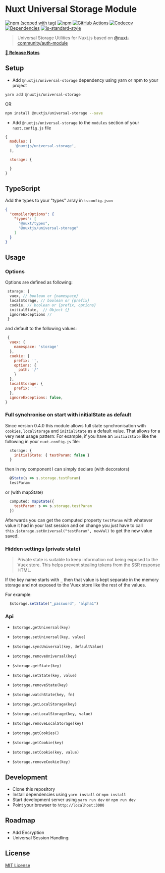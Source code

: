 # Nuxt Universal Storage Module

[![npm (scoped with tag)](https://img.shields.io/npm/v/@nuxtjs/universal-storage/latest.svg)](https://npmjs.com/package/@nuxtjs/universal-storage)
[![npm](https://img.shields.io/npm/dt/@nuxtjs/universal-storage.svg)](https://npmjs.com/package/@nuxtjs/universal-storage)
[![GitHub Actions](https://github.com/nuxt-community/universal-storage-module/actions/workflows/ci.yml/badge.svg)](https://circleci.com/gh/nuxt-community/universal-storage-module)
[![Codecov](https://img.shields.io/codecov/c/github/nuxt-community/universal-storage-module.svg)](https://codecov.io/gh/nuxt-community/universal-storage-module)
[![Dependencies](https://david-dm.org/nuxt-community/universal-storage-module/status.svg)](https://david-dm.org/nuxt-community/universal-storage-module)
[![js-standard-style](https://img.shields.io/badge/code_style-standard-brightgreen.svg)](http://standardjs.com)

> Universal Storage Utilities for Nuxt.js based on [@nuxt-community/auth-module](https://github.com/nuxt-community/auth-module)

[📖 **Release Notes**](./CHANGELOG.md)

## Setup

- Add `@nuxtjs/universal-storage` dependency using yarn or npm to your project

```sh
yarn add @nuxtjs/universal-storage
```

OR

```sh
npm install @nuxtjs/universal-storage --save
```

- Add `@nuxtjs/universal-storage` to the `modules` section of your `nuxt.config.js` file

```js
{
  modules: [
    '@nuxtjs/universal-storage',
  ],

  storage: {

  }
}
```

## TypeScript

Add the types to your "types" array in `tsconfig.json`

```json
{
  "compilerOptions": {
    "types": [
      "@nuxt/types",
      "@nuxtjs/universal-storage"
    ]
  }
}
```

## Usage

### Options

Options are defined as following:

```js
 storage: {
  vuex, // boolean or {namespace}
  localStorage, // boolean or {prefix}
  cookie, // boolean or {prefix, options}
  initialState,  // Object {}
  ignoreExceptions //
 }
```

and default to the following values:

```js
 {
  vuex: {
    namespace: 'storage'
  },
  cookie: {
    prefix: '',
    options: {
      path: '/'
    }
  },
  localStorage: {
    prefix: ''
  },
  ignoreExceptions: false,
}
```

### Full synchronise on start with initialState as default

Since version 0.4.0 this module allows full state synchronisation with `cookies`, `localStorage` and `initialState` as a default value. That allows for a very neat usage pattern:
For example, if you have an `initialState` like the following in your `nuxt.config.js` file:

```js
  storage: {
    initialState: { testParam: false }
  }
```

then in my component I can simply declare (with decorators)

```js
  @State(s => s.storage.testParam)
  testParam
```

or (with mapState)

```js
  computed: mapState({
    testParam: s => s.storage.testParam
  })
```

Afterwards you can get the computed property `testParam` with whatever value it had in your last session and on change you just have to call `this.$storage.setUniversal("testParam", newVal)` to get the new value saved.

### Hidden settings (private state)

> Private state is suitable to keep information not being exposed to the Vuex store.
> This helps prevent stealing tokens from the SSR response HTML.

If the key name starts with `_` then that value is kept separate in the memory storage and not exposed to the Vuex store like the rest of the values.

For example:

```js
  $storage.setState("_password", "alpha1")
```

### Api

- `$storage.getUniversal(key)`

- `$storage.setUniversal(key, value)`

- `$storage.syncUniversal(key, defaultValue)`

- `$storage.removeUniversal(key)`

- `$storage.getState(key)`

- `$storage.setState(key, value)`

- `$storage.removeState(key)`

- `$storage.watchState(key, fn)`

- `$storage.getLocalStorage(key)`

- `$storage.setLocalStorage(key, value)`

- `$storage.removeLocalStorage(key)`

- `$storage.getCookies()`

- `$storage.getCookie(key)`

- `$storage.setCookie(key, value)`

- `$storage.removeCookie(key)`

## Development

- Clone this repository
- Install dependencies using `yarn install` or `npm install`
- Start development server using `yarn run dev` or `npm run dev`
- Point your browser to `http://localhost:3000`

## Roadmap

- Add Encryption
- Universal Session Handling

## License

[MIT License](./LICENSE)
